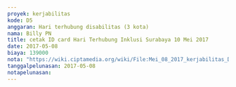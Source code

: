 ```yaml
---
proyek: kerjabilitas
kode: D5
anggaran: Hari terhubung disabilitas (3 kota)
nama: Billy PN
title: cetak ID card Hari Terhubung Inklusi Surabaya 10 Mei 2017
date: 2017-05-08
biaya: 139000
nota: "https://wiki.ciptamedia.org/wiki/File:Mei_08_2017_kerjabilitas_D5_idcard_billy.jpg"
tanggalpelunasan: 2017-05-08
notapelunasan:
---
```

